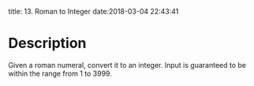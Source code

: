 title: 13. Roman to Integer
date:2018-03-04 22:43:41

# Description
Given a roman numeral, convert it to an integer.
Input is guaranteed to be within the range from 1 to 3999.